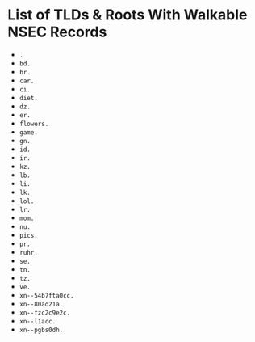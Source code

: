# List of TLDs & Roots With Walkable NSEC Records

* `.`
* `bd.`
* `br.`
* `car.`
* `ci.`
* `diet.`
* `dz.`
* `er.`
* `flowers.`
* `game.`
* `gn.`
* `id.`
* `ir.`
* `kz.`
* `lb.`
* `li.`
* `lk.`
* `lol.`
* `lr.`
* `mom.`
* `nu.`
* `pics.`
* `pr.`
* `ruhr.`
* `se.`
* `tn.`
* `tz.`
* `ve.`
* `xn--54b7fta0cc.`
* `xn--80ao21a.`
* `xn--fzc2c9e2c.`
* `xn--l1acc.`
* `xn--pgbs0dh.`
